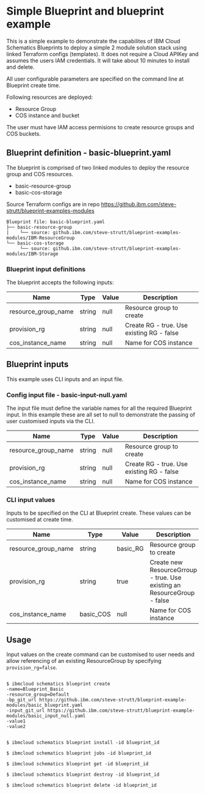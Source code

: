 # Simple Blueprint and blueprint example

This is a simple example to demonstrate the capabilites of IBM Cloud Schematics Blueprints to deploy a simple 2 module solution stack using linked Terraform configs (templates). It does not require a Cloud APIKey and assumes the users IAM credentials. It will take about 10 minutes to install and delete. 

All user configurable parameters are specified on the command line at Blueprint create time. 

Following resources are deployed:
- Resource Group
- COS instance and bucket

The user must have IAM access permisions to create resource groups and COS buckets. 


## Blueprint definition - basic-blueprint.yaml

The blueprint is comprised of two linked modules to deploy the resource group and COS resources. 
- basic-resource-group
- basic-cos-storage

Source Terraform configs are in repo https://github.ibm.com/steve-strutt/blueprint-examples-modules

```
Blueprint file: basic-blueprint.yaml
├── basic-resource-group
|    └── source: github.ibm.com/steve-strutt/blueprint-examples-modules/IBM-ResourceGroup
└── basic-cos-storage
     └── source: github.ibm.com/steve-strutt/blueprint-examples-modules/IBM-Storage
```

### Blueprint input definitions 
The blueprint accepts the following inputs:

| Name | Type | Value | Description |
|------|------|------|----------------|
| resource_group_name | string | null | Resource group to create |
| provision_rg | string | null | Create RG - true. Use existing RG - false |
| cos_instance_name | string | null | Name for COS instance |


## Blueprint inputs
This example uses CLI inputs and an input file. 


### Config input file - basic-input-null.yaml
The input file must define the variable names for all the required Blueprint input. In this example these are all set to null to demonstrate the passing of user customised inputs via the CLI.   

| Name | Type | Value | Description |
|------|------|------|----------------|
| resource_group_name | string | null | Resource group to create |
| provision_rg | string | null | Create RG - true. Use existing RG - false |
| cos_instance_name | string | null  | Name for COS instance |

### CLI input values
Inputs to be specified on the CLI at Blueprint create. These values can be customised at create time. 

| Name | Type | Value | Description |
|------|------|------|----------------|
| resource_group_name | string | basic_RG | Resource group to create |
| provision_rg | string | true | Create new ResourceGrroup - true. Use existing an ResourceGroup - false |
| cos_instance_name | basic_COS | null  | Name for COS instance |




## Usage 
Input values on the create command can be customised to user needs and allow referencing of an existing ResourceGroup by specifying `provision_rg=false`. 

```

$ ibmcloud schematics blueprint create 
-name=Blueprint_Basic
-resource_group=Default
-bp_git_url https://github.ibm.com/steve-strutt/blueprint-example-modules/basic_blueprint.yaml
-input_git_url https://github.ibm.com/steve-strutt/blueprint-example-modules/basic_input_null.yaml
-value1
-value2


$ ibmcloud schematics blueprint install -id blueprint_id

$ ibmcloud schematics blueprint jobs -id blueprint_id

$ ibmcloud schematics blueprint get -id blueprint_id

$ ibmcloud schematics blueprint destroy -id blueprint_id

$ ibmcloud schematics blueprint delete -id blueprint_id
```


